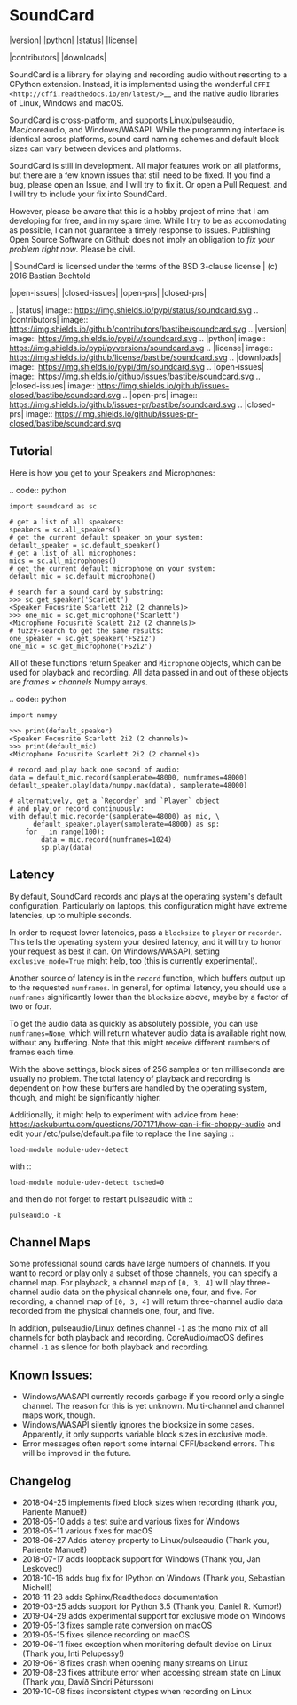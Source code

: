 SoundCard
=========

|version| |python| |status| |license|

|contributors| |downloads|

SoundCard is a library for playing and recording audio without resorting to a
CPython extension. Instead, it is implemented using the wonderful `CFFI
<http://cffi.readthedocs.io/en/latest/>`__ and the native audio libraries of
Linux, Windows and macOS.

SoundCard is cross-platform, and supports Linux/pulseaudio, Mac/coreaudio, and
Windows/WASAPI. While the programming interface is identical across platforms,
sound card naming schemes and default block sizes can vary between devices and
platforms.

SoundCard is still in development. All major features work on all platforms, but
there are a few known issues that still need to be fixed. If you find a bug,
please open an Issue, and I will try to fix it. Or open a Pull Request, and I
will try to include your fix into SoundCard.

However, please be aware that this is a hobby project of mine that I am
developing for free, and in my spare time. While I try to be as accomodating as
possible, I can not guarantee a timely response to issues. Publishing Open
Source Software on Github does not imply an obligation to *fix your problem
right now*. Please be civil.

| SoundCard is licensed under the terms of the BSD 3-clause license
| (c) 2016 Bastian Bechtold


|open-issues| |closed-issues| |open-prs| |closed-prs|

.. |status| image:: https://img.shields.io/pypi/status/soundcard.svg
.. |contributors| image:: https://img.shields.io/github/contributors/bastibe/soundcard.svg
.. |version| image:: https://img.shields.io/pypi/v/soundcard.svg
.. |python| image:: https://img.shields.io/pypi/pyversions/soundcard.svg
.. |license| image:: https://img.shields.io/github/license/bastibe/soundcard.svg
.. |downloads| image:: https://img.shields.io/pypi/dm/soundcard.svg
.. |open-issues| image:: https://img.shields.io/github/issues/bastibe/soundcard.svg
.. |closed-issues| image:: https://img.shields.io/github/issues-closed/bastibe/soundcard.svg
.. |open-prs| image:: https://img.shields.io/github/issues-pr/bastibe/soundcard.svg
.. |closed-prs| image:: https://img.shields.io/github/issues-pr-closed/bastibe/soundcard.svg

Tutorial
--------

Here is how you get to your Speakers and Microphones:

.. code:: python

    import soundcard as sc

    # get a list of all speakers:
    speakers = sc.all_speakers()
    # get the current default speaker on your system:
    default_speaker = sc.default_speaker()
    # get a list of all microphones:
    mics = sc.all_microphones()
    # get the current default microphone on your system:
    default_mic = sc.default_microphone()

    # search for a sound card by substring:
    >>> sc.get_speaker('Scarlett')
    <Speaker Focusrite Scarlett 2i2 (2 channels)>
    >>> one_mic = sc.get_microphone('Scarlett')
    <Microphone Focusrite Scalett 2i2 (2 channels)>
    # fuzzy-search to get the same results:
    one_speaker = sc.get_speaker('FS2i2')
    one_mic = sc.get_microphone('FS2i2')


All of these functions return ``Speaker`` and ``Microphone`` objects, which can
be used for playback and recording. All data passed in and out of these objects
are *frames × channels* Numpy arrays.

.. code:: python

    import numpy

    >>> print(default_speaker)
    <Speaker Focusrite Scarlett 2i2 (2 channels)>
    >>> print(default_mic)
    <Microphone Focusrite Scarlett 2i2 (2 channels)>

    # record and play back one second of audio:
    data = default_mic.record(samplerate=48000, numframes=48000)
    default_speaker.play(data/numpy.max(data), samplerate=48000)

    # alternatively, get a `Recorder` and `Player` object
    # and play or record continuously:
    with default_mic.recorder(samplerate=48000) as mic, \
          default_speaker.player(samplerate=48000) as sp:
        for _ in range(100):
            data = mic.record(numframes=1024)
            sp.play(data)

Latency
-------

By default, SoundCard records and plays at the operating system's default
configuration. Particularly on laptops, this configuration might have extreme
latencies, up to multiple seconds.

In order to request lower latencies, pass a ``blocksize`` to ``player`` or
``recorder``. This tells the operating system your desired latency, and it will
try to honor your request as best it can. On Windows/WASAPI, setting
``exclusive_mode=True`` might help, too (this is currently experimental).

Another source of latency is in the ``record`` function, which buffers output up
to the requested ``numframes``. In general, for optimal latency, you should use
a ``numframes`` significantly lower than the ``blocksize`` above, maybe by a
factor of two or four.

To get the audio data as quickly as absolutely possible, you can use
``numframes=None``, which will return whatever audio data is available right
now, without any buffering. Note that this might receive different numbers of
frames each time.

With the above settings, block sizes of 256 samples or ten milliseconds are
usually no problem. The total latency of playback and recording is dependent on
how these buffers are handled by the operating system, though, and might be
significantly higher.

Additionally, it might help to experiment with advice from here: https://askubuntu.com/questions/707171/how-can-i-fix-choppy-audio and edit your /etc/pulse/default.pa file to replace the line saying ::

    load-module module-udev-detect 

with ::

    load-module module-udev-detect tsched=0 

and then do not forget to restart pulseaudio with ::

    pulseaudio -k


Channel Maps
------------

Some professional sound cards have large numbers of channels. If you want to
record or play only a subset of those channels, you can specify a channel map.
For playback, a channel map of ``[0, 3, 4]`` will play three-channel audio data
on the physical channels one, four, and five. For recording, a channel map of
``[0, 3, 4]`` will return three-channel audio data recorded from the physical
channels one, four, and five.

In addition, pulseaudio/Linux defines channel ``-1`` as the mono mix of all
channels for both playback and recording. CoreAudio/macOS defines channel ``-1``
as silence for both playback and recording.

Known Issues:
-------------

* Windows/WASAPI currently records garbage if you record only a single channel.
  The reason for this is yet unknown. Multi-channel and channel maps work,
  though.
* Windows/WASAPI silently ignores the blocksize in some cases. Apparently, it
  only supports variable block sizes in exclusive mode.
* Error messages often report some internal CFFI/backend errors. This will be
  improved in the future.

Changelog
---------

- 2018-04-25 implements fixed block sizes when recording
  (thank you, Pariente Manuel!)
- 2018-05-10 adds a test suite and various fixes for Windows
- 2018-05-11 various fixes for macOS
- 2018-06-27 Adds latency property to Linux/pulseaudio
  (Thank you, Pariente Manuel!)
- 2018-07-17 adds loopback support for Windows
  (Thank you, Jan Leskovec!)
- 2018-10-16 adds bug fix for IPython on Windows
  (Thank you, Sebastian Michel!)
- 2018-11-28 adds Sphinx/Readthedocs documentation
- 2019-03-25 adds support for Python 3.5
  (Thank you, Daniel R. Kumor!)
- 2019-04-29 adds experimental support for exclusive mode on Windows
- 2019-05-13 fixes sample rate conversion on macOS
- 2019-05-15 fixes silence recording on macOS
- 2019-06-11 fixes exception when monitoring default device on Linux
  (Thank you, Inti Pelupessy!)
- 2019-06-18 fixes crash when opening many streams on Linux
- 2019-08-23 fixes attribute error when accessing stream state on Linux
  (Thank you, Davíð Sindri Pétursson)
- 2019-10-08 fixes inconsistent dtypes when recording on Linux
